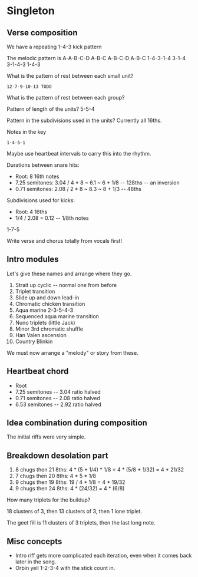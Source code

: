 # Singleton

## Verse composition

We have a repeating 1-4-3 kick pattern

The melodic pattern is A-A-B-C-D A-B-C A-B-C-D A-B-C
                       1-4-3-1-4 3-1-4 3-1-4-3 1-4-3

What is the pattern of rest between each small unit?

    12-7-9-10-13 TODO

What is the pattern of rest between each group?

Pattern of length of the units? 5-5-4

Pattern in the subdivisions used in the units? Currently all 16ths.

Notes in the key

    1-4-5-1

Maybe use heartbeat intervals to carry this into the rhythm.

Durations between snare hits:

* Root: 8 16th notes
* 7.25 semitones: 3.04 / 4 * 8 ~ 6.1 ~ 6 + 1/8 -- 128ths -- an inversion
* 0.71 semitones: 2.08 / 2 * 8 ~ 8.3 ~ 8 + 1/3 -- 48ths

Subdivisions used for kicks:

* Root: 4 16ths
* 1/4 / 2.08 = 0.12 -- 1/8th notes

1-7-5

Write verse and chorus totally from vocals first!


## Intro modules

Let's give these names and arrange where they go.

1. Strait up cyclic -- normal one from before
2. Triplet transition
3. Slide up and down lead-in
4. Chromatic chicken transition
5. Aqua marine 2-3-5-4-3
6. Sequenced aqua marine transition
7. Nuno triplets (little Jack)
8. Minor 3rd chromatic shuffle
9. Han Valen ascension
10. Country Blinkin

We must now arrange a "melody" or story from these.


## Heartbeat chord

* Root
* 7.25 semitones -- 3.04 ratio halved
* 0.71 semitones -- 2.08 ratio halved
* 6.53 semitones -- 2.92 ratio halved


## Idea combination during composition

The initial riffs were very simple.


## Breakdown desolation part

1. 8 chugs then 21 8ths: 4 * (5 + 1/4) * 1/8 = 4 * (5/8 + 1/32) = 4 * 21/32
2. 7 chugs then 20 8ths: 4 * 5 * 1/8
3. 9 chugs then 19 8ths: 19 / 4 * 1/8 = 4 * 19/32
4. 9 chugs then 24 8ths: 4 * (24/32) = 4 * (6/8)

How many triplets for the buildup?

18 clusters of 3, then 13 clusters of 3, then 1 lone triplet.

The geet fill is 11 clusters of 3 triplets, then the last long note.


## Misc concepts

* Intro riff gets more complicated each iteration, even when it comes back
  later in the song.
* Orbin yell 1-2-3-4 with the stick count in.
